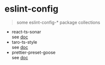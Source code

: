 # eslint-config

> some eslint-config-\* package collections

- react-ts-sonar<br/>
  see [doc](https://github.com/TinkGu/eslint-config/blob/master/packages/react-ts-sonar/README.md)
- taro-ts-style<br/>
  see [doc](https://github.com/TinkGu/eslint-config/blob/master/packages/taro-ts-style/README.md)
- prettier-preset-goose<br/>
  see [doc](https://github.com/TinkGu/eslint-config/blob/master/packages/prettier/README.md)
